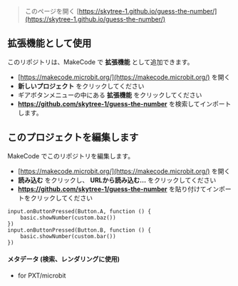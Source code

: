 
> このページを開く [https://skytree-1.github.io/guess-the-number/](https://skytree-1.github.io/guess-the-number/)

## 拡張機能として使用

このリポジトリは、MakeCode で **拡張機能** として追加できます。

* [https://makecode.microbit.org/](https://makecode.microbit.org/) を開く
* **新しいプロジェクト** をクリックしてください
* ギアボタンメニューの中にある **拡張機能** をクリックしてください
* **https://github.com/skytree-1/guess-the-number** を検索してインポートします。

## このプロジェクトを編集します

MakeCode でこのリポジトリを編集します。

* [https://makecode.microbit.org/](https://makecode.microbit.org/) を開く
* **読み込む** をクリックし、 **URLから読み込む...** をクリックしてください
* **https://github.com/skytree-1/guess-the-number** を貼り付けてインポートをクリックしてください


```blocks
input.onButtonPressed(Button.A, function () {
    basic.showNumber(custom.baz())
})
input.onButtonPressed(Button.B, function () {
    basic.showNumber(custom.bar())
})
```



#### メタデータ (検索、レンダリングに使用)

* for PXT/microbit

<script src="https://cdn.jsdelivr.net/gh/jp-rad/pxt-ubit-extension@0.5.0/.github/statics/gh-pages-embed.js"></script>
<script>makeCodeRender("{{ site.makecode.home_url }}", [ "custom=github:jp-rad/pxt-ubit-extension", ]);</script>


